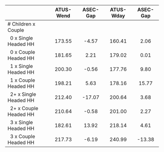 
|                      |    ATUS-Wend |     ASEC-Gap |    ATUS-Wday |     ASEC-Gap |
| -------------------- | :----------: | :----------: | :----------: | :----------: |
| # Children x Couple  |              |              |              |              |
| &nbsp;&nbsp;0 x Single Headed HH |       173.55 |        -4.57 |       160.41 |         2.06 |
| &nbsp;&nbsp;0 x Couple Headed HH |       181.65 |         2.21 |       179.02 |         0.01 |
| &nbsp;&nbsp;1 x Single Headed HH |       200.30 |        -0.56 |       177.76 |         9.80 |
| &nbsp;&nbsp;1 x Couple Headed HH |       198.21 |         5.63 |       178.16 |        15.77 |
| &nbsp;&nbsp;2+ x Single Headed HH |       212.40 |       -17.07 |       200.64 |         3.68 |
| &nbsp;&nbsp;2+ x Couple Headed HH |       210.64 |        -0.58 |       201.00 |         2.27 |
| &nbsp;&nbsp;3 x Single Headed HH |       182.61 |        13.92 |       218.14 |         4.61 |
| &nbsp;&nbsp;3 x Couple Headed HH |       217.73 |        -6.19 |       240.99 |       -13.38 |

